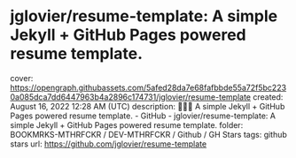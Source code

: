 # jglovier/resume-template: A simple Jekyll + GitHub Pages powered resume template.

cover: https://opengraph.githubassets.com/5afed28da7e68fafbbde55a72f5bc2230a085dca7dd6447963b4a2896c174731/jglovier/resume-template
created: August 16, 2022 12:28 AM (UTC)
description: :page_facing_up::briefcase::tophat: A simple Jekyll + GitHub Pages powered resume template. - GitHub - jglovier/resume-template: A simple Jekyll + GitHub Pages powered resume template.
folder: BOOKMRKS-MTHRFCKR / DEV-MTHRFCKR / Github / GH Stars
tags: github stars
url: https://github.com/jglovier/resume-template